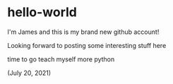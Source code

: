 # hello-world

I'm James and this is my brand new github account!

Looking forward to posting some interesting stuff here

time to go teach myself more python

(July 20, 2021)
